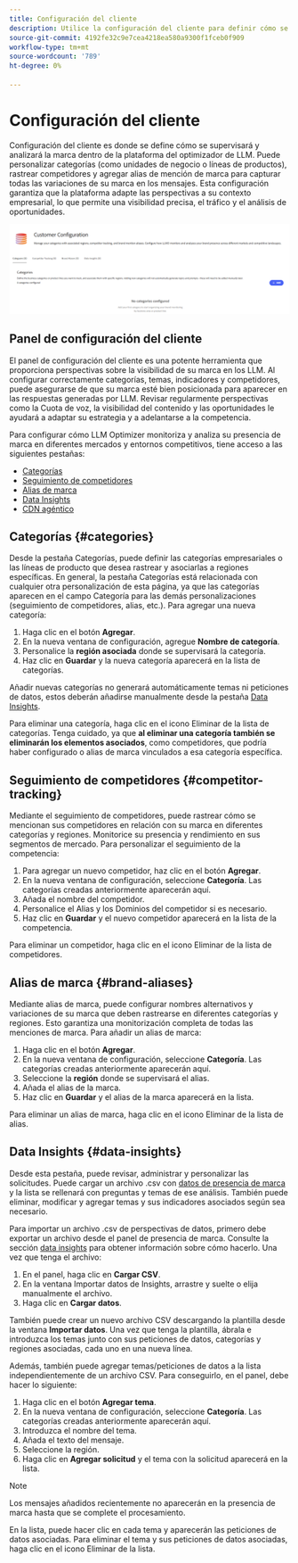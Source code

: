 ```yaml
---
title: Configuración del cliente
description: Utilice la configuración del cliente para definir cómo se supervisará y analizará su marca dentro de la plataforma del optimizador LLM.
source-git-commit: 4192fe32c9e7cea4218ea580a9300f1fceb0f909
workflow-type: tm+mt
source-wordcount: '789'
ht-degree: 0%

---
```



# Configuración del cliente

Configuración del cliente es donde se define cómo se supervisará y analizará la marca dentro de la plataforma del optimizador de LLM. Puede personalizar categorías (como unidades de negocio o líneas de productos), rastrear competidores y agregar alias de mención de marca para capturar todas las variaciones de su marca en los mensajes. Esta configuración garantiza que la plataforma adapte las perspectivas a su contexto empresarial, lo que permite una visibilidad precisa, el tráfico y el análisis de oportunidades.

![Panel de configuración del cliente](/help/dashboards/assets/customer-config.png)

## Panel de configuración del cliente

El panel de configuración del cliente es una potente herramienta que proporciona perspectivas sobre la visibilidad de su marca en los LLM. Al configurar correctamente categorías, temas, indicadores y competidores, puede asegurarse de que su marca esté bien posicionada para aparecer en las respuestas generadas por LLM. Revisar regularmente perspectivas como la Cuota de voz, la visibilidad del contenido y las oportunidades le ayudará a adaptar su estrategia y a adelantarse a la competencia.

Para configurar cómo LLM Optimizer monitoriza y analiza su presencia de marca en diferentes mercados y entornos competitivos, tiene acceso a las siguientes pestañas:

* [Categorías](#categories)
* [Seguimiento de competidores](#competitor-tracking)
* [Alias de marca](#brand-aliases)
* [Data Insights](#data-insights)
* [CDN agéntico](#agentic-cdn)

## Categorías {#categories}

Desde la pestaña Categorías, puede definir las categorías empresariales o las líneas de producto que desea rastrear y asociarlas a regiones específicas. En general, la pestaña Categorías está relacionada con cualquier otra personalización de esta página, ya que las categorías aparecen en el campo Categoría para las demás personalizaciones (seguimiento de competidores, alias, etc.). Para agregar una nueva categoría:

1. Haga clic en el botón **Agregar**.
2. En la nueva ventana de configuración, agregue **Nombre de categoría**.
3. Personalice la **región asociada** donde se supervisará la categoría.
4. Haz clic en **Guardar** y la nueva categoría aparecerá en la lista de categorías.

Añadir nuevas categorías no generará automáticamente temas ni peticiones de datos, estos deberán añadirse manualmente desde la pestaña [Data Insights](#data-insights).

Para eliminar una categoría, haga clic en el icono Eliminar de la lista de categorías. Tenga cuidado, ya que **al eliminar una categoría también se eliminarán los elementos asociados**, como competidores, que podría haber configurado o alias de marca vinculados a esa categoría específica.

## Seguimiento de competidores {#competitor-tracking}

Mediante el seguimiento de competidores, puede rastrear cómo se mencionan sus competidores en relación con su marca en diferentes categorías y regiones. Monitorice su presencia y rendimiento en sus segmentos de mercado. Para personalizar el seguimiento de la competencia:

1. Para agregar un nuevo competidor, haz clic en el botón **Agregar**.
2. En la nueva ventana de configuración, seleccione **Categoría**. Las categorías creadas anteriormente aparecerán aquí.
3. Añada el nombre del competidor.
4. Personalice el Alias y los Dominios del competidor si es necesario.
5. Haz clic en **Guardar** y el nuevo competidor aparecerá en la lista de la competencia.

Para eliminar un competidor, haga clic en el icono Eliminar de la lista de competidores.

## Alias de marca {#brand-aliases}

Mediante alias de marca, puede configurar nombres alternativos y variaciones de su marca que deben rastrearse en diferentes categorías y regiones. Esto garantiza una monitorización completa de todas las menciones de marca. Para añadir un alias de marca:

1. Haga clic en el botón **Agregar**.
2. En la nueva ventana de configuración, seleccione **Categoría**. Las categorías creadas anteriormente aparecerán aquí.
3. Seleccione la **región** donde se supervisará el alias.
4. Añada el alias de la marca.
5. Haz clic en **Guardar** y el alias de la marca aparecerá en la lista.

Para eliminar un alias de marca, haga clic en el icono Eliminar de la lista de alias.

## Data Insights {#data-insights}

Desde esta pestaña, puede revisar, administrar y personalizar las solicitudes. Puede cargar un archivo .csv con [datos de presencia de marca](/help/dashboards/brand-presence.md#data-insights) y la lista se rellenará con preguntas y temas de ese análisis. También puede eliminar, modificar y agregar temas y sus indicadores asociados según sea necesario.

Para importar un archivo .csv de perspectivas de datos, primero debe exportar un archivo desde el panel de presencia de marca. Consulte la sección [data insights](/help/dashboards/brand-presence.md#data-insights) para obtener información sobre cómo hacerlo. Una vez que tenga el archivo:

1. En el panel, haga clic en **Cargar CSV**.
2. En la ventana Importar datos de Insights, arrastre y suelte o elija manualmente el archivo.
3. Haga clic en **Cargar datos**.

También puede crear un nuevo archivo CSV descargando la plantilla desde la ventana **Importar datos**. Una vez que tenga la plantilla, ábrala e introduzca los temas junto con sus peticiones de datos, categorías y regiones asociadas, cada uno en una nueva línea.

Además, también puede agregar temas/peticiones de datos a la lista independientemente de un archivo CSV. Para conseguirlo, en el panel, debe hacer lo siguiente:

1. Haga clic en el botón **Agregar tema**.
2. En la nueva ventana de configuración, seleccione **Categoría**. Las categorías creadas anteriormente aparecerán aquí.
3. Introduzca el nombre del tema.
4. Añada el texto del mensaje.
5. Seleccione la región.
6. Haga clic en **Agregar solicitud** y el tema con la solicitud aparecerá en la lista.

>[!NOTE]
>Los mensajes añadidos recientemente no aparecerán en la presencia de marca hasta que se complete el procesamiento.

En la lista, puede hacer clic en cada tema y aparecerán las peticiones de datos asociadas. Para eliminar el tema y sus peticiones de datos asociadas, haga clic en el icono Eliminar de la lista.

<!--## Agentic CDN {#agentic-cdn}

Not available (will it be available for release?).-->


